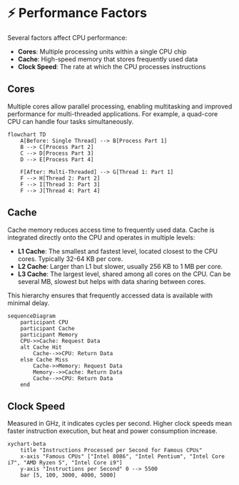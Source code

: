 # ⚡ Performance Factors

Several factors affect CPU performance:

- **Cores**: Multiple processing units within a single CPU chip
- **Cache**: High-speed memory that stores frequently used data
- **Clock Speed**: The rate at which the CPU processes instructions

## Cores
Multiple cores allow parallel processing, enabling multitasking and improved performance for multi-threaded applications. For example, a quad-core CPU can handle four tasks simultaneously.
```mermaid
flowchart TD
    A[Before: Single Thread] --> B[Process Part 1]
    B --> C[Process Part 2]
    C --> D[Process Part 3]
    D --> E[Process Part 4]

    F[After: Multi-Threaded] --> G[Thread 1: Part 1]
    F --> H[Thread 2: Part 2]
    F --> I[Thread 3: Part 3]
    F --> J[Thread 4: Part 4]
```

## Cache
Cache memory reduces access time to frequently used data. Cache is integrated directly onto the CPU and operates in multiple levels:

- **L1 Cache**: The smallest and fastest level, located closest to the CPU cores. Typically 32-64 KB per core.
- **L2 Cache**: Larger than L1 but slower, usually 256 KB to 1 MB per core.
- **L3 Cache**: The largest level, shared among all cores on the CPU. Can be several MB, slowest but helps with data sharing between cores.

This hierarchy ensures that frequently accessed data is available with minimal delay.

```mermaid
sequenceDiagram
    participant CPU
    participant Cache
    participant Memory
    CPU->>Cache: Request Data
    alt Cache Hit
        Cache-->>CPU: Return Data
    else Cache Miss
        Cache->>Memory: Request Data
        Memory-->>Cache: Return Data
        Cache-->>CPU: Return Data
    end
```

## Clock Speed
Measured in GHz, it indicates cycles per second. Higher clock speeds mean faster instruction execution, but heat and power consumption increase.

```mermaid
xychart-beta
    title "Instructions Processed per Second for Famous CPUs"
    x-axis "Famous CPUs" ["Intel 8086", "Intel Pentium", "Intel Core i7", "AMD Ryzen 5", "Intel Core i9"]
    y-axis "Instructions per Second" 0 --> 5500
    bar [5, 100, 3000, 4000, 5000]
```
